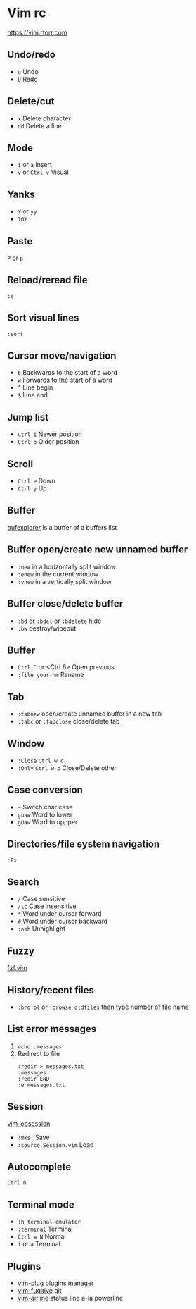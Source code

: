 # Vim rc

https://vim.rtorr.com

## Undo/redo

* `u` Undo
* `U` Redo

## Delete/cut

* `x`  Delete character
* `dd` Delete a line

## Mode

* `i` or `a`      Insert
* `v` or `Ctrl v` Visual

## Yanks

* `Y` or `yy`
* `10Y`

## Paste

`P` or `p`

## Reload/reread file

`:e`

## Sort visual lines

`:sort`

## Cursor move/navigation

* `b` Backwards to the start of a word
* `w` Forwards to the start of a word
* `^` Line begin
* `$` Line end

## Jump list

* `Ctrl i` Newer position
* `Ctrl o` Older position

## Scroll

* `Ctrl e` Down
* `Ctrl y` Up

## Buffer

[bufexplorer][] is a buffer of a buffers list

[bufexplorer]: https://github.com/jlanzarotta/bufexplorer

## Buffer open/create new unnamed buffer

* `:new`  in a horizontally split window
* `:enew` in the current window
* `:vnew` in a vertically split window

## Buffer close/delete buffer

* `:bd` or `:bdel` or `:bdelete` hide
* `:bw` destroy/wipeout

## Buffer

* `Ctrl ^` or <Ctrl 6>  Open previous
* `:file your-nm`       Rename

## Tab

* `:tabnew` open/create unnamed buffer in a new tab
* `:tabc` or `:tabclose` close/delete tab

## Window

* `:Close` `Ctrl w c`
* `:Only`  `Ctrl w o` Close/Delete other

## Case conversion

* `~`    Switch char case
* `guaw` Word to lower
* `gUaw` Word to uppper

## Directories/file system navigation

`:Ex`

## Search

* `/`    Case sensitive
* `/\c`  Case insensitive
* `*`    Word under cursor forward
* `#`    Word under cursor backward
* `:noh` Unhighlight

## Fuzzy

[fzf.vim][]

[fzf.vim]: https://github.com/junegunn/fzf.vim

## History/recent files

* `:bro ol` or `:browse oldfiles` then type number of file name

## List error messages

1. `echo :messages`
2. Redirect to file
   ```
   :redir > messages.txt
   :messages
   :redir END
   :e messages.txt
   ```

## Session

[vim-obsession][]

* `:mks!`               Save
* `:source Session.vim` Load

[vim-obsession]: https://github.com/tpope/vim-obsession

## Autocomplete

`Ctrl n`

## Terminal mode

* `:h terminal-emulator`
* `:terminal` Terminal
* `Ctrl w N`     Normal
* `i` or `a`  Terminal

## Plugins

* [vim-plug][] plugins manager
* [vim-fugitive][] git
* [vim-airline][] status line a-la powerline

[vim-plug]: https://github.com/junegunn/vim-plug
[vim-fugitive]: https://github.com/tpope/vim-fugitive
[vim-airline]: https://github.com/vim-airline/vim-airline
